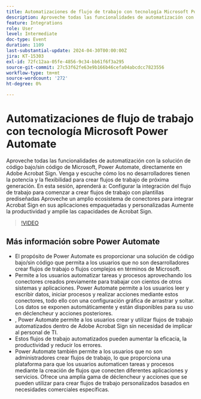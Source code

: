 ```yaml
---
title: Automatizaciones de flujo de trabajo con tecnología Microsoft Power Automate
description: Aproveche todas las funcionalidades de automatización con la solución de código bajo/sin código de Microsoft, Power Automate, directamente en Adobe Acrobat Sign.
feature: Integrations
role: User
level: Intermediate
doc-type: Event
duration: 1109
last-substantial-update: 2024-04-30T00:00:00Z
jira: KT-15303
exl-id: 72fc12aa-05fe-4856-9c34-bb61f6f3a295
source-git-commit: 27c53f62fe63e9b166b46cefa04abcdcc7823556
workflow-type: tm+mt
source-wordcount: '272'
ht-degree: 0%

---
```


# Automatizaciones de flujo de trabajo con tecnología Microsoft Power Automate

Aproveche todas las funcionalidades de automatización con la solución de código bajo/sin código de Microsoft, Power Automate, directamente en Adobe Acrobat Sign. Venga y escuche cómo los no desarrolladores tienen la potencia y la flexibilidad para crear flujos de trabajo de próxima generación. En esta sesión, aprenderá a: Configurar la integración del flujo de trabajo para comenzar a crear flujos de trabajo con plantillas prediseñadas Aproveche un amplio ecosistema de conectores para integrar Acrobat Sign en sus aplicaciones empaquetadas y personalizadas Aumente la productividad y amplíe las capacidades de Acrobat Sign.

>[!VIDEO](https://video.tv.adobe.com/v/3428194/?learn=on)

## Más información sobre Power Automate

* El propósito de Power Automate es proporcionar una solución de código bajo/sin código que permita a los usuarios que no son desarrolladores crear flujos de trabajo o flujos complejos en términos de Microsoft.
* Permite a los usuarios automatizar tareas y procesos aprovechando los conectores creados previamente para trabajar con cientos de otros sistemas y aplicaciones. Power Automate permite a los usuarios leer y escribir datos, iniciar procesos y realizar acciones mediante estos conectores, todo ello con una configuración gráfica de arrastrar y soltar. Los datos se exponen automáticamente y están disponibles para su uso en déclencheur y acciones posteriores.
* &#x200B;, Power Automate permite a los usuarios crear y utilizar flujos de trabajo automatizados dentro de Adobe Acrobat Sign sin necesidad de implicar al personal de TI.
* Estos flujos de trabajo automatizados pueden aumentar la eficacia, la productividad y reducir los errores.
* Power Automate también permite a los usuarios que no son administradores crear flujos de trabajo, lo que proporciona una plataforma para que los usuarios automaticen tareas y procesos mediante la creación de flujos que conecten diferentes aplicaciones y servicios. Ofrece una amplia gama de déclencheur y acciones que se pueden utilizar para crear flujos de trabajo personalizados basados en necesidades comerciales específicas.
